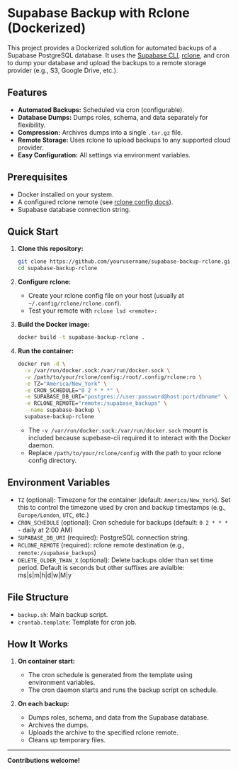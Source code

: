 # Supabase Backup with Rclone (Dockerized)

This project provides a Dockerized solution for automated backups of a Supabase PostgreSQL database. It uses the [Supabase CLI](https://supabase.com/docs/guides/cli), [rclone](https://rclone.org/), and cron to dump your database and upload the backups to a remote storage provider (e.g., S3, Google Drive, etc.).

## Features

-   **Automated Backups:** Scheduled via cron (configurable).
-   **Database Dumps:** Dumps roles, schema, and data separately for flexibility.
-   **Compression:** Archives dumps into a single `.tar.gz` file.
-   **Remote Storage:** Uses rclone to upload backups to any supported cloud provider.
-   **Easy Configuration:** All settings via environment variables.

## Prerequisites

-   Docker installed on your system.
-   A configured rclone remote (see [rclone config docs](https://rclone.org/docs/)).
-   Supabase database connection string.

## Quick Start

1. **Clone this repository:**

    ```sh
    git clone https://github.com/yourusername/supabase-backup-rclone.git
    cd supabase-backup-rclone
    ```

2. **Configure rclone:**

    - Create your rclone config file on your host (usually at `~/.config/rclone/rclone.conf`).
    - Test your remote with `rclone lsd <remote>:`

3. **Build the Docker image:**

    ```sh
    docker build -t supabase-backup-rclone .
    ```

4. **Run the container:**

    ```sh
    docker run -d \
      -v /var/run/docker.sock:/var/run/docker.sock \
      -v /path/to/your/rclone/config:/root/.config/rclone:ro \
      -e TZ="America/New_York" \
      -e CRON_SCHEDULE="0 2 * * *" \
      -e SUPABASE_DB_URI="postgres://user:password@host:port/dbname" \
      -e RCLONE_REMOTE="remote:/supabase_backups" \
      --name supabase-backup \
      supabase-backup-rclone
    ```

    - The `-v /var/run/docker.sock:/var/run/docker.sock` mount is included because supebase-cli required it to interact with the Docker daemon.
    - Replace `/path/to/your/rclone/config` with the path to your rclone config directory.

## Environment Variables

-   `TZ` (optional): Timezone for the container (default: `America/New_York`). Set this to control the timezone used by cron and backup timestamps (e.g., `Europe/London`, `UTC`, etc.)
-   `CRON_SCHEDULE` (optional): Cron schedule for backups (default: `0 2 * * *` - daily at 2:00 AM)
-   `SUPABASE_DB_URI` (required): PostgreSQL connection string.
-   `RCLONE_REMOTE` (required): rclone remote destination (e.g., `remote:/supabase_backups`)
-   `DELETE_OLDER_THAN_X` (optional): Delete backups older than set time period. Default is seconds but other suffixes are avialble: ms|s|m|h|d|w|M|y

## File Structure

-   `backup.sh`: Main backup script.
-   `crontab.template`: Template for cron job.

## How It Works

1. **On container start:**

    - The cron schedule is generated from the template using environment variables.
    - The cron daemon starts and runs the backup script on schedule.

2. **On each backup:**
    - Dumps roles, schema, and data from the Supabase database.
    - Archives the dumps.
    - Uploads the archive to the specified rclone remote.
    - Cleans up temporary files.

---

**Contributions welcome!**

